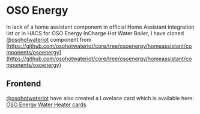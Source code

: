 # OSO Energy

In lack of a home assistant component in official Home Assistant integration list or in HACS for OSO Energy InCharge Hot Water Boiler, I have cloned [@osohotwateriot](https://github.com/osohotwateriot) component from [https://github.com/osohotwateriot/core/tree/osoenergy/homeassistant/components/osoenergy](https://github.com/osohotwateriot/core/tree/osoenergy/homeassistant/components/osoenergy)

## Frontend

[@osohotwateriot](https://github.com/osohotwateriot) have also created a Lovelace card which is available here: [OSO Energy Water Heater cards](https://github.com/osohotwateriot/ha-osoenergy-waterheater-cards)

